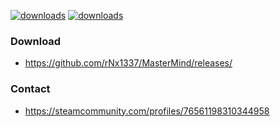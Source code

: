 [![downloads](https://img.shields.io/github/downloads/rNx1337/MasterMind/total.svg)](https://github.com/rNx133)
[![downloads](https://img.shields.io/github/downloads/sp0ok3r/Mercury/total.svg)](https://github.com/sp0ok3r/Mercury)

### Download 
* https://github.com/rNx1337/MasterMind/releases/

### Contact
* https://steamcommunity.com/profiles/76561198310344958
